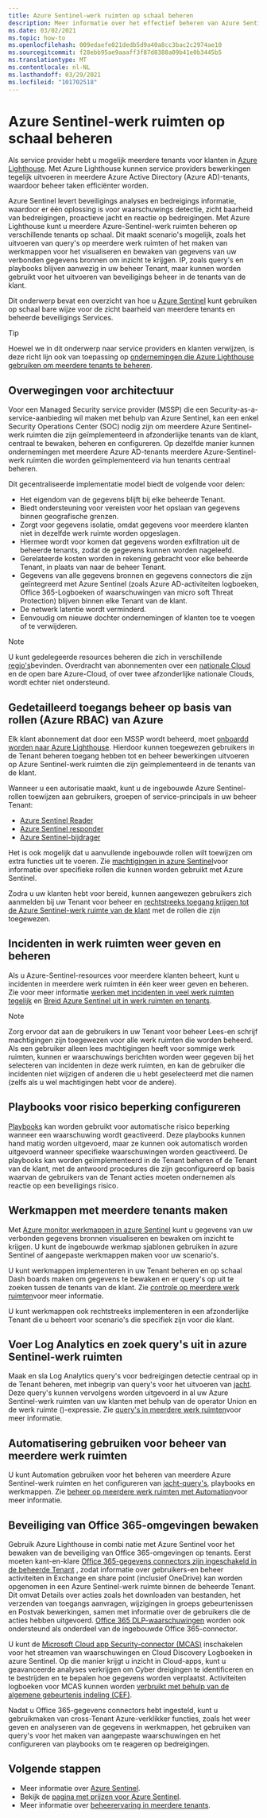 ```yaml
---
title: Azure Sentinel-werk ruimten op schaal beheren
description: Meer informatie over het effectief beheren van Azure Sentinel op gedelegeerde klant resources.
ms.date: 03/02/2021
ms.topic: how-to
ms.openlocfilehash: 009edaefe021dedb5d9a40a8cc3bac2c2974ae10
ms.sourcegitcommit: f28ebb95ae9aaaff3f87d8388a09b41e0b3445b5
ms.translationtype: MT
ms.contentlocale: nl-NL
ms.lasthandoff: 03/29/2021
ms.locfileid: "101702518"
---
```

# <a name="manage-azure-sentinel-workspaces-at-scale"></a>Azure Sentinel-werk ruimten op schaal beheren

Als service provider hebt u mogelijk meerdere tenants voor klanten in [Azure Lighthouse](../overview.md). Met Azure Lighthouse kunnen service providers bewerkingen tegelijk uitvoeren in meerdere Azure Active Directory (Azure AD)-tenants, waardoor beheer taken efficiënter worden.

Azure Sentinel levert beveiligings analyses en bedreigings informatie, waardoor er één oplossing is voor waarschuwings detectie, zicht baarheid van bedreigingen, proactieve jacht en reactie op bedreigingen. Met Azure Lighthouse kunt u meerdere Azure-Sentinel-werk ruimten beheren op verschillende tenants op schaal. Dit maakt scenario's mogelijk, zoals het uitvoeren van query's op meerdere werk ruimten of het maken van werkmappen voor het visualiseren en bewaken van gegevens van uw verbonden gegevens bronnen om inzicht te krijgen. IP, zoals query's en playbooks blijven aanwezig in uw beheer Tenant, maar kunnen worden gebruikt voor het uitvoeren van beveiligings beheer in de tenants van de klant.

Dit onderwerp bevat een overzicht van hoe u [Azure Sentinel](../../sentinel/overview.md) kunt gebruiken op schaal bare wijze voor de zicht baarheid van meerdere tenants en beheerde beveiligings Services.

> [!TIP]
> Hoewel we in dit onderwerp naar service providers en klanten verwijzen, is deze richt lijn ook van toepassing op [ondernemingen die Azure Lighthouse gebruiken om meerdere tenants te beheren](../concepts/enterprise.md).

## <a name="architectural-considerations"></a>Overwegingen voor architectuur

Voor een Managed Security service provider (MSSP) die een Security-as-a-service-aanbieding wil maken met behulp van Azure Sentinel, kan een enkel Security Operations Center (SOC) nodig zijn om meerdere Azure Sentinel-werk ruimten die zijn geïmplementeerd in afzonderlijke tenants van de klant, centraal te bewaken, beheren en configureren. Op dezelfde manier kunnen ondernemingen met meerdere Azure AD-tenants meerdere Azure-Sentinel-werk ruimten die worden geïmplementeerd via hun tenants centraal beheren.

Dit gecentraliseerde implementatie model biedt de volgende voor delen:

- Het eigendom van de gegevens blijft bij elke beheerde Tenant.
- Biedt ondersteuning voor vereisten voor het opslaan van gegevens binnen geografische grenzen.
- Zorgt voor gegevens isolatie, omdat gegevens voor meerdere klanten niet in dezelfde werk ruimte worden opgeslagen.
- Hiermee wordt voor komen dat gegevens worden exfiltration uit de beheerde tenants, zodat de gegevens kunnen worden nageleefd.
- Gerelateerde kosten worden in rekening gebracht voor elke beheerde Tenant, in plaats van naar de beheer Tenant.
- Gegevens van alle gegevens bronnen en gegevens connectors die zijn geïntegreerd met Azure Sentinel (zoals Azure AD-activiteiten logboeken, Office 365-Logboeken of waarschuwingen van micro soft Threat Protection) blijven binnen elke Tenant van de klant.
- De netwerk latentie wordt verminderd.
- Eenvoudig om nieuwe dochter ondernemingen of klanten toe te voegen of te verwijderen.

> [!NOTE]
> U kunt gedelegeerde resources beheren die zich in verschillende [regio's](../../availability-zones/az-overview.md#regions)bevinden. Overdracht van abonnementen over een [nationale Cloud](../../active-directory/develop/authentication-national-cloud.md) en de open bare Azure-Cloud, of over twee afzonderlijke nationale Clouds, wordt echter niet ondersteund.

## <a name="granular-azure-role-based-access-control-azure-rbac"></a>Gedetailleerd toegangs beheer op basis van rollen (Azure RBAC) van Azure

Elk klant abonnement dat door een MSSP wordt beheerd, moet [onboardd worden naar Azure Lighthouse](onboard-customer.md). Hierdoor kunnen toegewezen gebruikers in de Tenant beheren toegang hebben tot en beheer bewerkingen uitvoeren op Azure Sentinel-werk ruimten die zijn geïmplementeerd in de tenants van de klant.

Wanneer u een autorisatie maakt, kunt u de ingebouwde Azure Sentinel-rollen toewijzen aan gebruikers, groepen of service-principals in uw beheer Tenant:

- [Azure Sentinel Reader](../../role-based-access-control/built-in-roles.md#azure-sentinel-reader)
- [Azure Sentinel responder](../../role-based-access-control/built-in-roles.md#azure-sentinel-responder)
- [Azure Sentinel-bijdrager](../../role-based-access-control/built-in-roles.md#azure-sentinel-contributor)

Het is ook mogelijk dat u aanvullende ingebouwde rollen wilt toewijzen om extra functies uit te voeren. Zie [machtigingen in azure Sentinel](../../sentinel/roles.md)voor informatie over specifieke rollen die kunnen worden gebruikt met Azure Sentinel.

Zodra u uw klanten hebt voor bereid, kunnen aangewezen gebruikers zich aanmelden bij uw Tenant voor beheer en [rechtstreeks toegang krijgen tot de Azure Sentinel-werk ruimte van de klant](../../sentinel/multiple-tenants-service-providers.md) met de rollen die zijn toegewezen.

## <a name="view-and-manage-incidents-across-workspaces"></a>Incidenten in werk ruimten weer geven en beheren

Als u Azure-Sentinel-resources voor meerdere klanten beheert, kunt u incidenten in meerdere werk ruimten in één keer weer geven en beheren. Zie voor meer informatie [werken met incidenten in veel werk ruimten tegelijk](../../sentinel/multiple-workspace-view.md) en [Breid Azure Sentinel uit in werk ruimten en tenants](../../sentinel/extend-sentinel-across-workspaces-tenants.md).

> [!NOTE]
> Zorg ervoor dat aan de gebruikers in uw Tenant voor beheer Lees-en schrijf machtigingen zijn toegewezen voor alle werk ruimten die worden beheerd. Als een gebruiker alleen lees machtigingen heeft voor sommige werk ruimten, kunnen er waarschuwings berichten worden weer gegeven bij het selecteren van incidenten in deze werk ruimten, en kan de gebruiker die incidenten niet wijzigen of anderen die u hebt geselecteerd met die namen (zelfs als u wel machtigingen hebt voor de andere).

## <a name="configure-playbooks-for-mitigation"></a>Playbooks voor risico beperking configureren

[Playbooks](../../sentinel/tutorial-respond-threats-playbook.md) kan worden gebruikt voor automatische risico beperking wanneer een waarschuwing wordt geactiveerd. Deze playbooks kunnen hand matig worden uitgevoerd, maar ze kunnen ook automatisch worden uitgevoerd wanneer specifieke waarschuwingen worden geactiveerd. De playbooks kan worden geïmplementeerd in de Tenant beheren of de Tenant van de klant, met de antwoord procedures die zijn geconfigureerd op basis waarvan de gebruikers van de Tenant acties moeten ondernemen als reactie op een beveiligings risico.

## <a name="create-cross-tenant-workbooks"></a>Werkmappen met meerdere tenants maken

Met [Azure monitor werkmappen in azure Sentinel](../../sentinel/overview.md#workbooks) kunt u gegevens van uw verbonden gegevens bronnen visualiseren en bewaken om inzicht te krijgen. U kunt de ingebouwde werkmap sjablonen gebruiken in azure Sentinel of aangepaste werkmappen maken voor uw scenario's.

U kunt werkmappen implementeren in uw Tenant beheren en op schaal Dash boards maken om gegevens te bewaken en er query's op uit te zoeken tussen de tenants van de klant. Zie [controle op meerdere werk ruimten](../../sentinel/extend-sentinel-across-workspaces-tenants.md#using-cross-workspace-workbooks)voor meer informatie. 

U kunt werkmappen ook rechtstreeks implementeren in een afzonderlijke Tenant die u beheert voor scenario's die specifiek zijn voor die klant.

## <a name="run-log-analytics-and-hunting-queries-across-azure-sentinel-workspaces"></a>Voer Log Analytics en zoek query's uit in azure Sentinel-werk ruimten

Maak en sla Log Analytics query's voor bedreigingen detectie centraal op in de Tenant beheren, met inbegrip van query's voor het uitvoeren van [jacht](../../sentinel/extend-sentinel-across-workspaces-tenants.md#cross-workspace-hunting). Deze query's kunnen vervolgens worden uitgevoerd in al uw Azure Sentinel-werk ruimten van uw klanten met behulp van de operator Union en de werk ruimte ()-expressie. Zie [query's in meerdere werk ruimten](../../sentinel/extend-sentinel-across-workspaces-tenants.md#cross-workspace-querying)voor meer informatie.

## <a name="use-automation-for-cross-workspace-management"></a>Automatisering gebruiken voor beheer van meerdere werk ruimten

U kunt Automation gebruiken voor het beheren van meerdere Azure Sentinel-werk ruimten en het configureren van [jacht-query's](../../sentinel/hunting.md), playbooks en werkmappen. Zie [beheer op meerdere werk ruimten met Automation](../../sentinel/extend-sentinel-across-workspaces-tenants.md#cross-workspace-management-using-automation)voor meer informatie.

## <a name="monitor-security-of-office-365-environments"></a>Beveiliging van Office 365-omgevingen bewaken

Gebruik Azure Lighthouse in combi natie met Azure Sentinel voor het bewaken van de beveiliging van Office 365-omgevingen op tenants. Eerst moeten kant-en-klare [Office 365-gegevens connectors zijn ingeschakeld in de beheerde Tenant](../../sentinel/connect-office-365.md) , zodat informatie over gebruikers-en beheer activiteiten in Exchange en share point (inclusief OneDrive) kan worden opgenomen in een Azure Sentinel-werk ruimte binnen de beheerde Tenant. Dit omvat Details over acties zoals het downloaden van bestanden, het verzenden van toegangs aanvragen, wijzigingen in groeps gebeurtenissen en Postvak bewerkingen, samen met informatie over de gebruikers die de acties hebben uitgevoerd. [Office 365 DLP-waarschuwingen](https://techcommunity.microsoft.com/t5/azure-sentinel/ingest-office-365-dlp-events-into-azure-sentinel/ba-p/1031820) worden ook ondersteund als onderdeel van de ingebouwde Office 365-connector.

U kunt de [Microsoft Cloud app Security-connector (MCAS)](../../sentinel/connect-cloud-app-security.md) inschakelen voor het streamen van waarschuwingen en Cloud Discovery Logboeken in azure Sentinel. Op die manier krijgt u inzicht in Cloud-apps, kunt u geavanceerde analyses verkrijgen om Cyber dreigingen te identificeren en te bestrijden en te bepalen hoe gegevens worden verplaatst. Activiteiten logboeken voor MCAS kunnen worden [verbruikt met behulp van de algemene gebeurtenis indeling (CEF)](https://techcommunity.microsoft.com/t5/azure-sentinel/ingest-box-com-activity-events-via-microsoft-cloud-app-security/ba-p/1072849).

Nadat u Office 365-gegevens connectors hebt ingesteld, kunt u gebruikmaken van cross-Tenant Azure-verklikker functies, zoals het weer geven en analyseren van de gegevens in werkmappen, het gebruiken van query's voor het maken van aangepaste waarschuwingen en het configureren van playbooks om te reageren op bedreigingen.

## <a name="next-steps"></a>Volgende stappen

- Meer informatie over [Azure Sentinel](../../sentinel/overview.md).
- Bekijk de [pagina met prijzen voor Azure Sentinel](https://azure.microsoft.com/pricing/details/azure-sentinel/).
- Meer informatie over [beheerervaring in meerdere tenants](../concepts/cross-tenant-management-experience.md).

